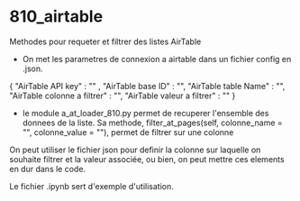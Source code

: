 # 810_airtable
Methodes pour requeter et filtrer des listes AirTable

- On met les parametres de connexion a airtable dans un fichier config en .json.

{
    "AirTable API key" : ""  , 
    "AirTable base ID" : "", 
    "AirTable table Name" : "",
    "AirTable colonne a filtrer" : "",
    "AirTable valeur a filtrer" : ""
}

- le module a_at_loader_810.py permet de recuperer l'ensemble des donnees de la liste. Sa methode, filter_at_pages(self, colonne_name = "", colonne_value = ""), permet de filtrer sur une colonne

On peut utiliser le fichier json pour definir la colonne sur laquelle on souhaite filtrer et la valeur associée, ou bien, on peut mettre ces elements en dur dans le code.

Le fichier .ipynb sert d'exemple d'utilisation.
